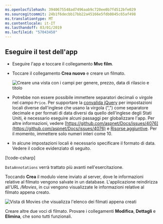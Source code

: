 ```yaml
---
ms.openlocfilehash: 3940675548ad7496aab9c720ee0b7fd512bfe029
ms.sourcegitcommit: 24b1f6decbb17bb22a45166e5fdb0845c65af498
ms.translationtype: MT
ms.contentlocale: it-IT
ms.lasthandoff: 03/01/2019
ms.locfileid: "57043458"
---
```


## <a name="test-the-app"></a>Eseguire il test dell'app

* Eseguire l'app e toccare il collegamento **Mvc film**.
* Toccare il collegamento **Crea nuovo** e creare un filmato.

  ![Creare una vista con i campi per genere, prezzo, data di rilascio e titolo](~/tutorials/first-mvc-app/adding-model/_static/movies.png)

* Potrebbe non essere possibile immettere separatori decimali o virgole nel campo `Price`. Per supportare la [convalida jQuery](https://jqueryvalidation.org/) per impostazioni locali diverse dall'inglese che usano la virgola (",") come separatore decimale e per formati di data diversi da quello dell'inglese degli Stati Uniti, è necessario eseguire alcuni passaggi per globalizzare l'app. Per altre informazioni, vedere [https://github.com/aspnet/Docs/issues/4076](https://github.com/aspnet/Docs/issues/4076) e [Risorse aggiuntive](#additional-resources). Per il momento, immettere solo numeri interi come 10.

<a name="displayformatdatelocal"></a>

* In alcune impostazioni locali è necessario specificare il formato di data. Vedere il codice evidenziato di seguito.

[!code-csharp[](~/tutorials/first-mvc-app/start-mvc/sample/MvcMovie/Models/MovieDateFormat.cs?name=snippet_1&highlight=2,10)]

`DataAnnotations` verrà trattato più avanti nell'esercitazione.

Toccando **Crea** il modulo viene inviato al server, dove le informazioni relative al filmato vengono salvate in un database. L'applicazione reindirizza all'URL */Movies*, in cui vengono visualizzate le informazioni relative al filmato appena creato.

![Vista di Movies che visualizza l'elenco dei filmati appena creati](~/tutorials/first-mvc-app/adding-model/_static/h.png)

Creare altre due voci di filmato. Provare i collegamenti **Modifica**, **Dettagli** e **Elimina**, che sono tutti funzionali.
